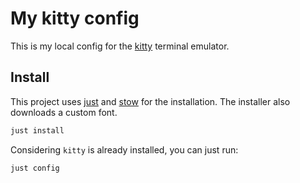 # My kitty config

This is my local config for the [kitty](https://sw.kovidgoyal.net/kitty/) terminal emulator.

## Install

This project uses [just](https://github.com/casey/just) and [stow](https://www.gnu.org/software/stow/) for the installation. The installer also downloads a custom font.

```bash
just install
```

Considering `kitty` is already installed, you can just run:

```bash
just config
```
